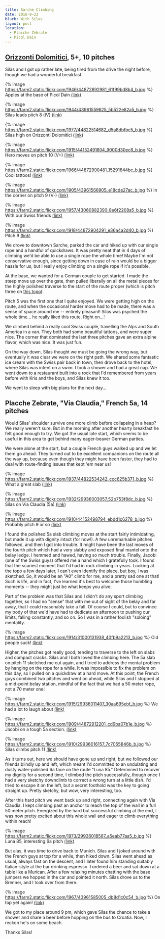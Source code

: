 ```yaml
---
title: Sarche Climbing
date: 2018-9-23
blurb: With Silas
layout: post
location:
  - Placche Zebrate
  - Picol Dain
---
```


## [Orizzonti Dolomitici](https://www.bergsteigen.com/touren/klettern/orizzonti-dolomitici/), 5+, 10 pitches

Silas and I got up rather late, being tired from the drive the night before,
though we had a wonderful breakfast.

{% image https://farm2.static.flickr.com/1946/44872892981_61f99bd8b4_b.jpg %}
Apples at the base of Picol Dain
<a href='https://www.flickr.com/photos/55338612@N00/44872892981'>(link)</a>



{% image https://farm2.static.flickr.com/1944/43961559625_5b522e82a5_b.jpg %}
Silas leads pitch 8 (IV)
<a href='https://www.flickr.com/photos/55338612@N00/43961559625'>(link)</a>


{% image https://farm2.static.flickr.com/1977/44822514682_d5a8dbfbc5_b.jpg %}
Silas high on Orizzonti Dolomitici
<a href='https://www.flickr.com/photos/55338612@N00/44822514682'>(link)</a>



{% image https://farm2.static.flickr.com/1915/44152491804_9000d30ec8_b.jpg %}
Hero moves on pitch 10 (V+)
<a href='https://www.flickr.com/photos/55338612@N00/44152491804'>(link)</a>


{% image https://farm2.static.flickr.com/1966/44872900481_15291644bc_b.jpg %}
Cool tattoos!
<a href='https://www.flickr.com/photos/55338612@N00/44872900481'>(link)</a>







{% image https://farm2.static.flickr.com/1905/43961566905_e18cde27ac_b.jpg %}
In the corner on pitch 9 (V-)
<a href='https://www.flickr.com/photos/55338612@N00/43961566905'>(link)</a>



{% image https://farm2.static.flickr.com/1957/43060882390_8e6f2208a5_b.jpg %}
With our Swiss friends
<a href='https://www.flickr.com/photos/55338612@N00/43060882390'>(link)</a>

{% image https://farm2.static.flickr.com/1918/44872904291_e36a4a2d40_b.jpg %}
Pitch 9
<a href='https://www.flickr.com/photos/55338612@N00/44872904291'>(link)</a>


We drove to downtown Sarche, parked the car and hiked up with our single rope
and a handful of quickdraws. It was pretty neat that in 4 days of climbing we'd
be able to use a single rope the whole time! Maybe I'm not conservative enough,
since getting down in case of rain would be a bigger hassle for us, but I
really enjoy climbing on a single rope if it's possible.

At the base, we wanted for a German couple to get started. I made the steep
move up over the gate, then pulled liberally on all the metal pieces for the
highly polished traverse to the start of the route proper (which is pitch
three on [this topo](https://www.bergsteigen.com/fileadmin/userdaten/import/topos/1429_Topo_f4b60bf0-b9a6-4638-a609-d27d9cb834d8_orizzonti%20dolomitici.pdf)).

Pitch 5 was the first one that I quite enjoyed. We were getting high on the
route, and when the occasional harder move had to be made, there was a sense
of space around me -- entirely pleasant! Silas was psyched the whole time...
he really liked this route. Right on...!

We climbed behind a really cool Swiss couple, travelling the Alps and South
America in a van. They both had some beautiful tattoos, and were super nice.
The corner that dominated the last three pitches gave an extra alpine flavor,
which was nice. It was just fun.

On the way down, Silas thought we must be going the wrong way, but eventually
it was clear we were on the right path. We shared some fantastic ice cream
with the Swiss pair back in town, then drove back to the hotel, where Silas
was intent on a swim. I took a shower and had a great nap. We went down to
a restaurant built into a rock that I'd remembered from years before with
Kris and the boys, and Silas knew it too.

We went to sleep with big plans for the next day...

## Placche Zebrate, "Via Claudia," French 5a, 14 pitches

Would Silas' shoulder survive one more climb before collapsing in a heap?
We really weren't sure. But in the morning after another hearty breakfast
he felt good enough to try. We got the usual late start, which seems to be
useful in this area to get behind many eager-beaver German parties.

We were alone at the start, but a couple French guys walked up and we let them
go ahead. They turned out to be excellent companions on the route all the way
up, because even though they might have been faster, they had to deal with
route-finding issues that kept 'em near us!

{% image https://farm2.static.flickr.com/1937/44822534242_ccc625b371_b.jpg %}
What a great slab
<a href='https://www.flickr.com/photos/55338612@N00/44822534242'>(link)</a>


{% image https://farm2.static.flickr.com/1932/29936003057_52b753f8dc_b.jpg %}
Silas on Via Claudia (5a)
<a href='https://www.flickr.com/photos/55338612@N00/29936003057'>(link)</a>

{% image https://farm2.static.flickr.com/1910/44152498794_ebdd1c6278_b.jpg %}
Probably pitch 9 or so
<a href='https://www.flickr.com/photos/55338612@N00/44152498794'>(link)</a>


I found the polished 5a slab climbing moves at the start fairly intimidating, but
made it up with dignity intact (for now!). A few unremarkable pitches followed,
and then I got into trouble. It might have been the last moves of the fourth
pitch which had a very slabby and exposed final mantel onto the belay ledge.
I hemmed and hawed, having so much trouble. Finally, Jacobi (one of the Swiss
guys) offered me a hand which I gratefully took. I found that the scariest moment
that I'd had in rock climbing in years. Looking at the topo a few days later,
I can't even identify the place, but boy, I was sketched. So, it would be an
"A0" climb for me, and a pretty sad one at that! Such is life, and in fact,
I've learned it's best to welcome those humbling moments -- they might just
be what keeps you alive.

Part of the problem was that Silas and I didn't do any sport climbing together,
so I had no "sense" that with me out of sight of the belay and far away, that I
could reasonably take a fall. Of course I could, but to convince my body of that
we'd have had to dedicate an afternoon to pushing our limits, falling constantly,
and so on. So I was in a rather foolish "soloing" mentality.

{% image https://farm2.static.flickr.com/1914/31000131938_40fb9a2213_b.jpg %}
Old people suck!
<a href='https://www.flickr.com/photos/55338612@N00/31000131938'>(link)</a>

Higher, the pitches got really good, tending to traverse to the left on slabs
and compact cracks. Silas and I both loved the climbing here. The 5a slab
on pitch 11 sketched me out again, and I tried to address the mental problem by
hanging on the rope for a while. It was impossible to fix the problem on this day,
so I pulled on a quickdraw at a hard move. At this point, the French guys combined
two pitches and went on ahead, while Silas and I stopped at a mid-point belay
station, mindful of the fact that we had a 50 meter rope, not a 70 meter one!

{% image https://farm2.static.flickr.com/1915/29936011407_30aa695ebf_b.jpg %}
We had a lot to laugh about
<a href='https://www.flickr.com/photos/55338612@N00/29936011407'>(link)</a>


{% image https://farm2.static.flickr.com/1909/44872912201_cd9ba07b1e_b.jpg %}
Jacobi on a tough 5a section.
<a href='https://www.flickr.com/photos/55338612@N00/44872912201'>(link)</a>

{% image https://farm2.static.flickr.com/1910/29936016157_7c7055846b_b.jpg %}
Silas climbs pitch 11
<a href='https://www.flickr.com/photos/55338612@N00/29936016157'>(link)</a>

As it turns out, here we should have gone up and right, but we followed our friends
blindly up and left, which meant I'd committed to an undulating and dusty water-polished
6a face on the route "Luna 85." Determined to recover my dignity for a second time,
I climbed the pitch successfully, though once I had a very sketchy downclimb to
correct a wrong turn at a little dish. I'd tried to escape it on the left, but a
secret foothold was the key to going straight up. Pretty sketchy, but wow, very
interesting, too.

After this hard pitch we went back up and right, connecting again with Via Claudia.
I kept climbing past an anchor to reach the top of the wall in a full 50 meter
pitch. Energized by the hard but successful climbing at the end, I was now
pretty excited about this whole wall and eager to climb everything within reach!

{% image https://farm2.static.flickr.com/1973/29936018567_a5eab77aa5_b.jpg %}
Luna 85, interesting 6a pitch
<a href='https://www.flickr.com/photos/55338612@N00/29936018567'>(link)</a>

But alas, it was time to drive back to Munich. Silas and I joked around with the
French guys at top for a while, then hiked down. Silas went ahead as usual,
always fast on the descent, and I later found him standing suitably Italian-style
at the bar drinking espresso. I ordered a beer and sat down at a table like a Murican.
After a few relaxing minutes chatting with the base jumpers we hopped in the
car and pointed it north. Silas drove us to the Brenner, and I took over from there.

{% image https://farm2.static.flickr.com/1967/43961585005_db8d1c0c54_b.jpg %}
On top yet again!
<a href='https://www.flickr.com/photos/55338612@N00/43961585005'>(link)</a>


We got to my place around 9 pm, which gave Silas the chance to take a shower and
share a beer before hopping on the bus to Croatia. Now, I reckon he's on some beach.

Thanks Silas!

